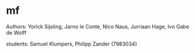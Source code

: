 # mf

Authors: Yorick Sijsling, Jarno le Conte, Nico Naus, Jurriaan Hage, Ivo Gabe de Wolff

students: Samuel Klumpers, Philipp Zander (7983034)

